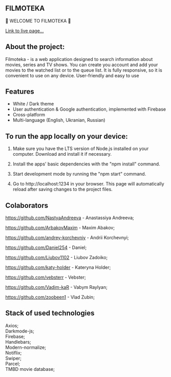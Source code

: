 ## FILMOTEKA

🎥 WELCOME TO FILMOTEKA 🎥

[Link to live page...](https://nastyaandreeva.github.io/filmoteka/)

## About the project:

Filmoteka - is a web application designed to search information about movies,
series and TV shows. You can create you account and add your movies to the
watched list or to the queue list. It is fully responsive, so it is convenient
to use on any device. User-friendly and easy to use

## Features

- White / Dark theme
- User authentication & Google authentication, implemented with Firebase
- Cross-platform
- Multi-language (English, Ukranian, Russian)

## To run the app locally on your device:

1. Make sure you have the LTS version of Node.js installed on your computer.
   Download and install it if necessary.

2. Install the apps' basic dependencies with the "npm install" command.

3. Start development mode by running the "npm start" command.

4. Go to http://localhost:1234 in your browser. This page will automatically
   reload after saving changes to the project files.

## Colaborators

https://github.com/NastyaAndreeva - Anastassiya Andreeva;

https://github.com/ArbakovMaxim - Maxim Abakov;

https://github.com/andrey-korchevniy - Andrii Korchevnyi;

https://github.com/Daniel254 - Daniel;

https://github.com/Liubov1102 - Liubov Zadoiko;

https://github.com/katy-holder - Kateryna Holder;

https://github.com/vebsterr - Vebster;

https://github.com/Vadim-kaR - Vabym Raylyan;

https://github.com/zoobeen1 - Vlad Zubin;

## Stack of used technologies

Axios;  
Darkmode-js;  
Firebase;  
Handlebars;  
Modern-normalize;  
Notiflix;  
Swiper;  
Parcel;  
TMBD movie database;
